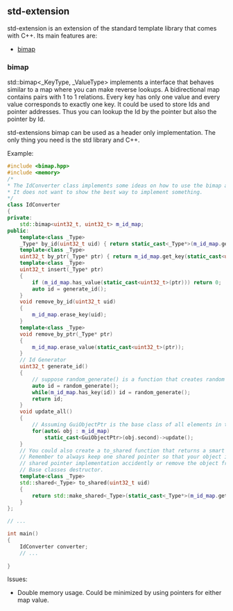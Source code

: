 ## std-extension
std-extension is an extension of the standard template library that comes with C++.
Its main features are:
 * [bimap](#bimap)
 
### bimap

std::bimap<_KeyType, _ValueType> implements a interface that behaves similar to a map where you can make reverse lookups.
A bidirectional map contains pairs with 1 to 1 relations. Every key has only one value and every value corresponds to exactly one key.
It could be used to store Ids and pointer addresses. Thus you can lookup the Id by the pointer but also the pointer by Id.

std-extensions bimap can be used as a header only implementation. The only thing you need is the std library and C++.

Example:

```C++
#include <bimap.hpp>
#include <memory>
/*
* The IdConverter class implements some ideas on how to use the bimap and when it is useful
* It does not want to show the best way to implement something.
*/
class IdConverter
{
private:
	std::bimap<uint32_t, uint32_t> m_id_map;
public:
	template<class _Type>
	_Type* by_id(uint32_t uid) { return static_cast<_Type*>(m_id_map.get_value(uid)); }
	template<class _Type>
	uint32_t by_ptr(_Type* ptr) { return m_id_map.get_key(static_cast<uint32_t>(ptr)); }
	template<class _Type>
	uint32_t insert(_Type* ptr)
	{
	    if (m_id_map.has_value(static_cast<uint32_t>(ptr))) return 0;
		auto id = generate_id();
	}
	void remove_by_id(uint32_t uid)
	{
		m_id_map.erase_key(uid);
	}
	template<class _Type>
	void remove_by_ptr(_Type* ptr)
	{
		m_id_map.erase_value(static_cast<uint32_t>(ptr));
	}
	// Id Generator
	uint32_t generate_id()
	{
		// suppose random_generate() is a function that creates random numbers
		auto id = random_generate();
		while(m_id_map.has_key(id)) id = random_generate();
		return id;
	}
	void update_all()
	{
		// Assuming GuiObjectPtr is the base class of all elements in the IdConverter table
		for(auto& obj : m_id_map)
			static_cast<GuiObjectPtr>(obj.second)->update();
	}
	// You could also create a to_shared function that returns a smart pointer to the object
	// Remember to always keep one shared pointer so that your object isn't being destroyed by the 
	// shared pointer implementation accidently or remove the object from the converter in the
	// Base classes destructor.
	template<class _Type>
	std::shared<_Type> to_shared(uint32_t uid)
	{
		return std::make_shared<_Type>(static_cast<_Type*>(m_id_map.get_value(uid)));
	}
};

// ...

int main()
{
	IdConverter converter;
	// ...
	
}

```

Issues: 
 * Double memory usage. Could be minimized by using pointers for either map value.
	
